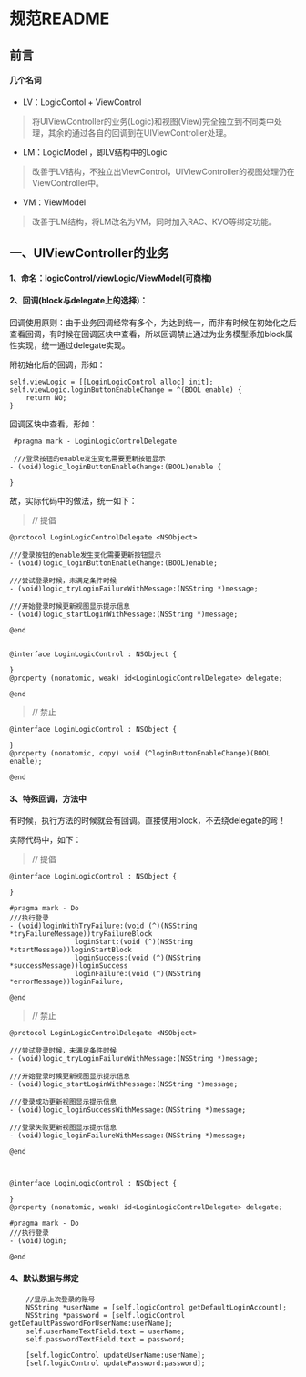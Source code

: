 # 规范README
## 前言
#### 几个名词
* LV：LogicContol + ViewControl 
> 将UIViewController的业务(Logic)和视图(View)完全独立到不同类中处理，其余的通过各自的回调到在UIViewController处理。

* LM：LogicModel ，即LV结构中的Logic
> 改善于LV结构，不独立出ViewControl，UIViewController的视图处理仍在ViewController中。

* VM：ViewModel
> 改善于LM结构，将LM改名为VM，同时加入RAC、KVO等绑定功能。

## 一、UIViewController的业务
#### 1、命名：logicControl/viewLogic/ViewModel(可商榷)
#### 2、回调(block与delegate上的选择)：
回调使用原则：由于业务回调经常有多个，为达到统一，而非有时候在初始化之后查看回调，有时候在回调区块中查看，所以回调禁止通过为业务模型添加block属性实现，统一通过delegate实现。

附初始化后的回调，形如：

```
self.viewLogic = [[LoginLogicControl alloc] init];
self.viewLogic.loginButtonEnableChange = ^(BOOL enable) {
	return NO;
}
```

回调区块中查看，形如：

```
 #pragma mark - LoginLogicControlDelegate
 
 ///登录按钮的enable发生变化需要更新按钮显示
- (void)logic_loginButtonEnableChange:(BOOL)enable {

}
```

故，实际代码中的做法，统一如下：

> // 提倡

```
@protocol LoginLogicControlDelegate <NSObject>

///登录按钮的enable发生变化需要更新按钮显示
- (void)logic_loginButtonEnableChange:(BOOL)enable;

///尝试登录时候，未满足条件时候
- (void)logic_tryLoginFailureWithMessage:(NSString *)message;

///开始登录时候更新视图显示提示信息
- (void)logic_startLoginWithMessage:(NSString *)message;

@end


@interface LoginLogicControl : NSObject {

}
@property (nonatomic, weak) id<LoginLogicControlDelegate> delegate;

@end
```

> // 禁止

```
@interface LoginLogicControl : NSObject {

}
@property (nonatomic, copy) void (^loginButtonEnableChange)(BOOL enable);

@end

```


#### 3、特殊回调，方法中
有时候，执行方法的时候就会有回调。直接使用block，不去绕delegate的弯！

实际代码中，如下：

> // 提倡

```
@interface LoginLogicControl : NSObject {

}

#pragma mark - Do
///执行登录
- (void)loginWithTryFailure:(void (^)(NSString *tryFailureMessage))tryFailureBlock
				loginStart:(void (^)(NSString *startMessage))loginStartBlock
				loginSuccess:(void (^)(NSString *successMessage))loginSuccess
				loginFailure:(void (^)(NSString *errorMessage))loginFailure;

@end
```

> // 禁止

```
@protocol LoginLogicControlDelegate <NSObject>

///尝试登录时候，未满足条件时候
- (void)logic_tryLoginFailureWithMessage:(NSString *)message;

///开始登录时候更新视图显示提示信息
- (void)logic_startLoginWithMessage:(NSString *)message;

///登录成功更新视图显示提示信息
- (void)logic_loginSuccessWithMessage:(NSString *)message;

///登录失败更新视图显示提示信息
- (void)logic_loginFailureWithMessage:(NSString *)message;

@end



@interface LoginLogicControl : NSObject {
    
}
@property (nonatomic, weak) id<LoginLogicControlDelegate> delegate;

#pragma mark - Do
///执行登录
- (void)login;

@end

```

#### 4、默认数据与绑定

```
	//显示上次登录的账号
    NSString *userName = [self.logicControl getDefaultLoginAccount];
    NSString *password = [self.logicControl getDefaultPasswordForUserName:userName];
    self.userNameTextField.text = userName;
    self.passwordTextField.text = password;
    
    [self.logicControl updateUserName:userName];
    [self.logicControl updatePassword:password];
```
